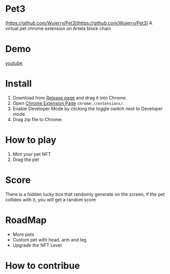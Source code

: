 # Pet3
[https://github.com/Wujerry/Pet3](https://github.com/Wujerry/Pet3)
A virtual pet chrome extension on Artela block chain

# Demo
[youtube](https://youtu.be/NlKCNjSdEXw)

# Install
1. Download from [Release page](https://github.com/Wujerry/Pet3/releases/) and drag it into Chrome.
2. Open [Chrome Extension Page](chrome://extensions/) ``chrome://extensions/``.
3. Enable Developer Mode by clicking the toggle switch next to Developer mode.
4. Drag zip file to Chrome.

# How to play
1. Mint your pet NFT
2. Drag the pet

# Score
There is a hidden lucky box that randomly generate on the screen, if the pet collides with it, you will get a random score

# RoadMap
- More pets
- Custom pet with head, arm and leg
- Upgrade the NFT Level

# How to contribue